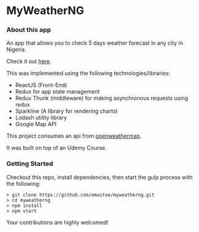 # MyWeatherNG

### About this app

An app that allows you to check 5 days weather forecast in any city in Nigeria.

Check it out [here](https://myweatherng.herokuapp.com).

This was implemented using the following technologies/libraries:

- ReactJS (Front-End)
- Redux for app state management
- Redux Thunk (middleware) for making asynchronous requests using redux
- Sparkline (A library for rendering charts)
- Lodash utility library
- Google Map API

This project consumes an api from [openweathermap](https://openweathermap.org/forecast5).

It was built on top of an Udemy Course.

### Getting Started

Checkout this repo, install dependencies, then start the gulp process with the following:

```
> git clone https://github.com/emaitee/myweatherng.git
> cd myweatherng
> npm install
> npm start
```

Your contributions are highly welcomed!

